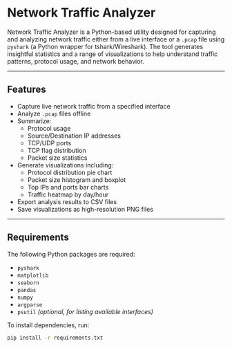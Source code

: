 # Network Traffic Analyzer

Network Traffic Analyzer is a Python-based utility designed for capturing and analyzing network traffic either from a live interface or a `.pcap` file using `pyshark` (a Python wrapper for tshark/Wireshark). The tool generates insightful statistics and a range of visualizations to help understand traffic patterns, protocol usage, and network behavior.

---

## Features

- Capture live network traffic from a specified interface
- Analyze `.pcap` files offline
- Summarize:
  - Protocol usage
  - Source/Destination IP addresses
  - TCP/UDP ports
  - TCP flag distribution
  - Packet size statistics
- Generate visualizations including:
  - Protocol distribution pie chart
  - Packet size histogram and boxplot
  - Top IPs and ports bar charts
  - Traffic heatmap by day/hour
- Export analysis results to CSV files
- Save visualizations as high-resolution PNG files

---

## Requirements

The following Python packages are required:

- `pyshark`
- `matplotlib`
- `seaborn`
- `pandas`
- `numpy`
- `argparse`
- `psutil` *(optional, for listing available interfaces)*

To install dependencies, run:

```bash
pip install -r requirements.txt

